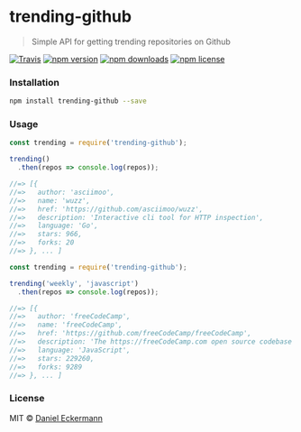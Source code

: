 # trending-github
> Simple API for getting trending repositories on Github

[![Travis](https://img.shields.io/travis/ecrmnn/trending-github.svg?style=flat-square)](https://travis-ci.org/ecrmnn/trending-github.svg?branch=master)
[![npm version](https://img.shields.io/npm/v/trending-github.svg?style=flat-square)](http://badge.fury.io/js/trending-github)
[![npm downloads](https://img.shields.io/npm/dm/trending-github.svg?style=flat-square)](http://badge.fury.io/js/trending-github)
[![npm license](https://img.shields.io/npm/l/trending-github.svg?style=flat-square)](http://badge.fury.io/js/trending-github)

### Installation
```bash
npm install trending-github --save
```

### Usage
```javascript
const trending = require('trending-github');

trending()
  .then(repos => console.log(repos));

//=> [{
//=>   author: 'asciimoo',
//=>   name: 'wuzz',
//=>   href: 'https://github.com/asciimoo/wuzz',
//=>   description: 'Interactive cli tool for HTTP inspection',
//=>   language: 'Go',
//=>   stars: 966,
//=>   forks: 20
//=> }, ... ]
```

```javascript
const trending = require('trending-github');

trending('weekly', 'javascript')
  .then(repos => console.log(repos));

//=> [{
//=>   author: 'freeCodeCamp',
//=>   name: 'freeCodeCamp',
//=>   href: 'https://github.com/freeCodeCamp/freeCodeCamp',
//=>   description: 'The https://freeCodeCamp.com open source codebase and curriculum. Learn to code and help nonprofits.',
//=>   language: 'JavaScript',
//=>   stars: 229260,
//=>   forks: 9289
//=> }, ... ]
```

### License
MIT © [Daniel Eckermann](http://danieleckermann.com)